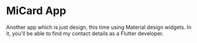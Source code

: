 # MiCard App

Another app which is just design, this time using Material design widgets. In it, you'll be able to find my contact details as a Flutter developer.